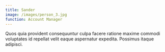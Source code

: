```yaml
---
title: Sander
image: /images/person_3.jpg
function: Account Manager
---
```


Quos quia provident consequuntur culpa facere ratione maxime commodi voluptates id repellat velit eaque aspernatur expedita. Possimus itaque adipisci.